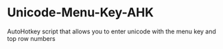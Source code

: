 # Unicode-Menu-Key-AHK
AutoHotkey script that allows you to enter unicode with the menu key and top row numbers
